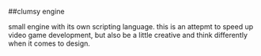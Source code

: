 ##clumsy engine

small engine with its own scripting language.
this is an attepmt to speed up video game development,
but also be a little creative and think differently when it comes
to design.
